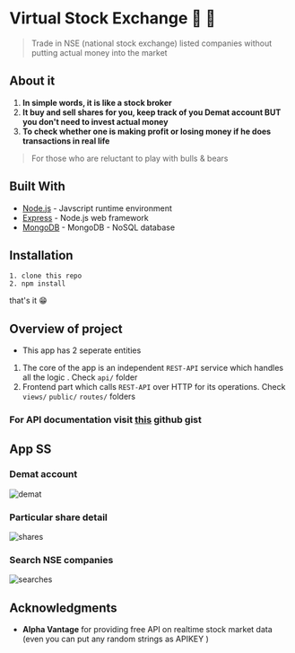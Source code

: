# Virtual Stock Exchange :ox: :bear:
> Trade in NSE (national stock exchange) listed companies without putting actual money into the market

## About it
1. **In simple words, it is like a stock broker**
2. **It buy and sell shares for you, keep track of you Demat account BUT you don't need to invest actual money**
3. **To check whether one is making profit or losing money if he does transactions in real life**

> For those who are reluctant to play with bulls & bears


## Built With

* [Node.js](https://github.com/nodejs/node) - Javscript runtime environment
*  [Express](https://github.com/expressjs/express) - Node.js web framework
* [MongoDB](https://github.com/mongodb/mongo) - MongoDB - NoSQL database

## Installation
``` 
1. clone this repo
2. npm install
```
that's it :grin:

## Overview of project

* This app has 2 seperate entities
1. The core of the app is an independent ```REST-API``` service which handles all the logic . Check ```api/``` folder
2. Frontend part which calls ```REST-API``` over HTTP for its operations. Check ```views/``` ```public/``` ```routes/``` folders

### For API documentation visit [this](https://gist.github.com/Aneesh540/5cece956a7846057d2af05adff659509) github gist



## App SS

### Demat account
![demat](https://1.bp.blogspot.com/-PcIsqmY3wfc/X3n8BcqtufI/AAAAAAAAAQM/wunP7PVPEh4p0cbMz4lxhwmqZwdR0T2TgCLcBGAsYHQ/s1648/83335181-7fd44c80-a2c8-11ea-8e03-ebf03a6f9490.gif)




### Particular share detail
![shares](https://1.bp.blogspot.com/-WOu0e8Pvz8g/X3n8BdP447I/AAAAAAAAAQQ/cbO80US7w3cFDEZ0rAUUM8jTYmA_ep3bwCLcBGAsYHQ/s1637/83335185-82cf3d00-a2c8-11ea-8f0a-246b18c704fb.gif)

### Search NSE companies
![searches](https://1.bp.blogspot.com/-3tS8bil6EVA/X3n8BRi0sDI/AAAAAAAAAQU/dzd95m3eNBsdL3SOvz1vWP3ulv4HKfuAgCLcBGAsYHQ/s1884/output-onlinepngtools.gif)

## Acknowledgments
* **Alpha Vantage** for providing free API on realtime stock market data (even you can put any random strings as APIKEY )

